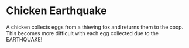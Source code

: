 # Chicken Earthquake
A chicken collects eggs from a thieving fox and returns them to the coop. This becomes more difficult with each egg collected due to the EARTHQUAKE!
